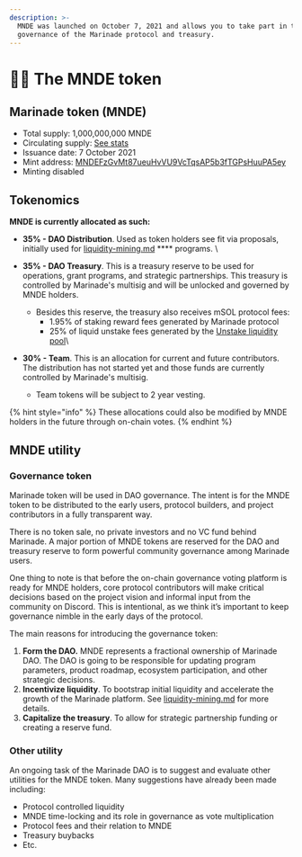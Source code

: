 ```yaml
---
description: >-
  MNDE was launched on October 7, 2021 and allows you to take part in the
  governance of the Marinade protocol and treasury.
---
```


# 👨🍳 The MNDE token

## Marinade token (MNDE)&#x20;

* Total supply: 1,000,000,000 MNDE
* Circulating supply: [See stats](https://stats.marinade.finance)
* Issuance date: 7 October 2021
* Mint address: [MNDEFzGvMt87ueuHvVU9VcTqsAP5b3fTGPsHuuPA5ey](https://explorer.solana.com/address/MNDEFzGvMt87ueuHvVU9VcTqsAP5b3fTGPsHuuPA5ey)
* Minting disabled

## Tokenomics

**MNDE is currently allocated as such:**&#x20;

* **35% - DAO Distribution**. Used as token holders see fit via proposals, initially used for [liquidity-mining.md](liquidity-mining.md "mention") **** programs. \

* **35% - DAO Treasury**. This is a treasury reserve to be used for operations, grant programs, and strategic partnerships. This treasury is controlled by Marinade's multisig and will be unlocked and governed by MNDE holders.
  * Besides this reserve, the treasury also receives mSOL protocol fees:
    * 1.95% of staking reward fees generated by Marinade protocol
    * 25% of liquid unstake fees generated by the [Unstake liquidity pool](../marinade-protocol/system-overview/unstake-liquidity-pool.md)\

* **30% - Team**. This is an allocation for current and future contributors. The distribution has not started yet and those funds are currently controlled by Marinade's multisig.
  * Team tokens will be subject to 2 year vesting.&#x20;

{% hint style="info" %}
These allocations could also be modified by MNDE holders in the future through on-chain votes.&#x20;
{% endhint %}

## MNDE utility

### **Governance token**

Marinade token will be used in DAO governance. The intent is for the MNDE token to be distributed to the early users, protocol builders, and project contributors in a fully transparent way.&#x20;

There is no token sale, no private investors and no VC fund behind Marinade. A major portion of MNDE tokens are reserved for the DAO and treasury reserve to form powerful community governance among Marinade users.

One thing to note is that before the on-chain governance voting platform is ready for MNDE holders, core protocol contributors will make critical decisions based on the project vision and informal input from the community on Discord. This is intentional, as we think it’s important to keep governance nimble in the early days of the protocol.

The main reasons for introducing the governance token:

1. **Form the DAO.** MNDE represents a fractional ownership of Marinade DAO. The DAO is going to be responsible for updating program parameters, product roadmap, ecosystem participation, and other strategic decisions.
2. **Incentivize liquidity**. To bootstrap initial liquidity and accelerate the growth of the Marinade platform. See [liquidity-mining.md](liquidity-mining.md "mention") for more details.&#x20;
3. **Capitalize the treasury**. To allow for strategic partnership funding or creating a reserve fund.

### Other utility

An ongoing task of the Marinade DAO is to suggest and evaluate other utilities for the MNDE token. Many suggestions have already been made including:

* Protocol controlled liquidity
* MNDE time-locking and its role in governance as vote multiplication
* Protocol fees and their relation to MNDE
* Treasury buybacks
* Etc.
